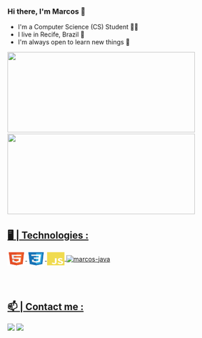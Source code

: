 ### Hi there, I'm Marcos 👋
 - I'm a Computer Science (CS) Student 👨‍💻
 - I live in Recife, Brazil 📍
 - I'm always open to learn new things 🎯


<div align="left">
  <a href="https://github.com/MarcosvBueno">
  <img height="180em" width="420px" src="https://github-readme-stats.vercel.app/api?username=MarcosvBueno&show_icons=true&theme=github_dark&include_all_commits=true&count_private=true"/>
  <img height="180em" width="420px" src="https://github-readme-stats.vercel.app/api/top-langs/?username=MarcosvBueno&layout=compact&langs_count=7&theme=github_dark"/>
</div>
  
## 🖥 | Technologies :
  
  <div>
  <img align="center" alt="Marcos-HTML" height="30" width="40" src="https://raw.githubusercontent.com/devicons/devicon/master/icons/html5/html5-original.svg">
  <img align="center" alt="Marcos-CSS" height="30" width="40" src="https://raw.githubusercontent.com/devicons/devicon/master/icons/css3/css3-original.svg">
  <img align="center" alt="Marcos-Js" height="30" width="40" src="https://raw.githubusercontent.com/devicons/devicon/master/icons/javascript/javascript-plain.svg">
   <img align="center" alt= "marcos-java" height="50" width="60" src="https://cdn.jsdelivr.net/gh/devicons/devicon/icons/java/java-original-wordmark.svg" />
          
  </div>
  
  <br></br>
## 📫 | Contact me :
<div>
 <a href = "mailto:mvbueno07@gmail.com"><img src="https://img.shields.io/badge/-Gmail-%23333?style=for-the-badge&logo=gmail&logoColor=white" target="_blank"></a>
  <a href="https://www.linkedin.com/in/marcos-bueno-984275237" target="_blank"><img src="https://img.shields.io/badge/-LinkedIn-%230077B5?style=for-the-badge&logo=linkedin&logoColor=white" target="_blank"></a>
  

 
</div>
